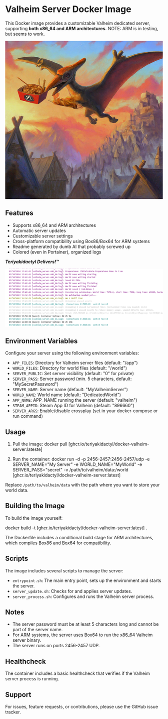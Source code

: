 # Valheim Server Docker Image

This Docker image provides a customizable Valheim dedicated server, supporting **both x86_64 and ARM architectures.** NOTE: ARM is in testing, but seems to work.

![Teriyakidactyl Delivers!™](/images/teriyakidactyl_valheim.png)

## Features

- Supports x86_64 and ARM architectures
- Automatic server updates
- Customizable server settings
- Cross-platform compatibility using Box86/Box64 for ARM systems
- Readme generated by dumb AI that probably screwed up 
- Colored (even in Portainer), organized logs
 
**_Teriyakidactyl Delivers!™_**

![Teriyakidactyl Delivers!™](/images/logs.png)


## Environment Variables

Configure your server using the following environment variables:

- `APP_FILES`: Directory for Valheim server files (default: "/app")
- `WORLD_FILES`: Directory for world files (default: "/world")
- `SERVER_PUBLIC`: Set server visibility (default: "0" for private)
- `SERVER_PASS`: Server password (min. 5 characters, default: "MySecretPassword")
- `SERVER_NAME`: Server name (default: "MyValheimServer")
- `WORLD_NAME`: World name (default: "DedicatedWorld")
- `APP_NAME`: APP_NAME running the server (default: "valheim")
- `STEAM_APPID`: Steam App ID for Valheim (default: "896660")
- `SERVER_ARGS`: Enable/disable crossplay (set in your docker-compose or run command)

## Usage

1. Pull the image:
docker pull [ghcr.io/teriyakidactyl/docker-valheim-server:lateste]

2. Run the container:
docker run -d 
-p 2456-2457:2456-2457/udp 
-e SERVER_NAME="My Server" 
-e WORLD_NAME="MyWorld" 
-e SERVER_PASS="secret" 
-v /path/to/valheim/data:/world 
[ghcr.io/teriyakidactyl/docker-valheim-server:latest]

Replace `/path/to/valheim/data` with the path where you want to store your world data.

## Building the Image

To build the image yourself:

docker build -t [ghcr.io/teriyakidactyl/docker-valheim-server:latest] .

The Dockerfile includes a conditional build stage for ARM architectures, which compiles Box86 and Box64 for compatibility.

## Scripts

The image includes several scripts to manage the server:

- `entrypoint.sh`: The main entry point, sets up the environment and starts the server.
- `server_update.sh`: Checks for and applies server updates.
- `server_process.sh`: Configures and runs the Valheim server process.

## Notes

- The server password must be at least 5 characters long and cannot be part of the server name.
- For ARM systems, the server uses Box64 to run the x86_64 Valheim server binary.
- The server runs on ports 2456-2457 UDP.

## Healthcheck

The container includes a basic healthcheck that verifies if the Valheim server process is running.

## Support

For issues, feature requests, or contributions, please use the GitHub issue tracker.

